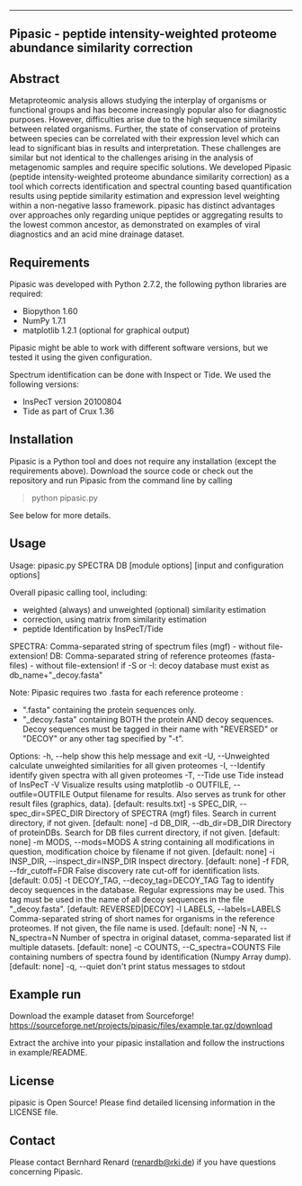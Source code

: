 -------------------------------------------------------------------------------
 Pipasic - peptide intensity-weighted proteome abundance similarity correction
-------------------------------------------------------------------------------


Abstract
--------

Metaproteomic analysis allows studying the interplay of organisms or functional 
groups and has become increasingly popular also for diagnostic purposes. 
However, difficulties arise due to the high sequence similarity between related 
organisms. Further, the state of conservation of proteins between species can 
be correlated with their expression level which can lead to significant bias in 
results and interpretation. These challenges are similar but not identical to 
the challenges arising in the analysis of metagenomic samples and require 
specific solutions.
We developed Pipasic (peptide intensity-weighted proteome abundance similarity 
correction) as a tool which corrects identification and spectral counting based 
quantification results using peptide similarity estimation and expression level 
weighting within a non-negative lasso framework. pipasic has distinct advantages 
over approaches only regarding unique peptides or aggregating results to the 
lowest common ancestor, as demonstrated on examples of viral diagnostics and an 
acid mine drainage dataset.


Requirements
------------

Pipasic was developed with Python 2.7.2, the following python libraries are 
required:

- Biopython 1.60
- NumPy 1.7.1
- matplotlib 1.2.1 (optional for graphical output)

Pipasic might be able to work with different software versions, but we tested 
it using the given configuration.

Spectrum identification can be done with Inspect or Tide. We used the following
versions:

- InsPecT version 20100804
- Tide as part of Crux 1.36


Installation
------------

Pipasic is a Python tool and does not require any installation (except the
requirements above). Download the source code or check out the repository and
run Pipasic from the command line by calling

> python pipasic.py

See below for more details.


Usage
-----

Usage: pipasic.py SPECTRA DB [module options] [input and configuration options]

Overall pipasic calling tool, including:
- weighted (always) and unweighted (optional) similarity estimation
- correction, using matrix from similarity estimation
- peptide Identification by InsPecT/Tide

SPECTRA: Comma-separated string of spectrum files (mgf) - without file-extension!
DB:      Comma-separated string of reference proteomes (fasta-files) - without file-extension!
         if -S or -I: decoy database must exist as db_name+"_decoy.fasta"

Note: Pipasic requires two .fasta for each reference proteome <ref>:
- "<ref>.fasta" containing the protein sequences only.
- "<ref>_decoy.fasta" containing BOTH the protein AND decoy sequences. Decoy
  sequences must be tagged in their name with "REVERSED" or "DECOY" or any
  other tag specified by "-t".


Options:
  -h, --help            show this help message and exit
  -U, --Unweighted      calculate unweighted similarities for all given
                        proteomes
  -I, --Identify        identify given spectra with all given proteomes
  -T, --Tide            use Tide instead of InsPecT
  -V                    Visualize results using matplotlib
  -o OUTFILE, --outfile=OUTFILE
                        Output filename for results. Also serves as trunk for
                        other result files (graphics, data).  [default:
                        results.txt]
  -s SPEC_DIR, --spec_dir=SPEC_DIR
                        Directory of SPECTRA (mgf) files. Search in current
                        directory, if not given. [default: none]
  -d DB_DIR, --db_dir=DB_DIR
                        Directory of proteinDBs. Search for DB files current
                        directory, if not given. [default: none]
  -m MODS, --mods=MODS  A string containing all modifications in question,
                        modification choice by filename if not given.
                        [default: none]
  -i INSP_DIR, --inspect_dir=INSP_DIR
                        Inspect directory. [default: none]
  -f FDR, --fdr_cutoff=FDR
                        False discovery rate cut-off for identification lists.
                        [default: 0.05]
  -t DECOY_TAG, --decoy_tag=DECOY_TAG
                        Tag to identify decoy sequences in the database.
                        Regular expressions may be used. This tag must be used
                        in the name of all decoy sequences in the file
                        "<DB>_decoy.fasta". [default: REVERSED|DECOY]
  -l LABELS, --labels=LABELS
                        Comma-separated string of short names for organisms in
                        the reference proteomes. If not given, the file name
                        is used. [default: none]
  -N N, --N_spectra=N   Number of spectra in original dataset, comma-separated
                        list if multiple datasets. [default: none]
  -c COUNTS, --C_spectra=COUNTS
                        File containing numbers of spectra found by
                        identification (Numpy Array dump). [default: none]
  -q, --quiet           don't print status messages to stdout



Example run
-----------

Download the example dataset from Sourceforge!
https://sourceforge.net/projects/pipasic/files/example.tar.gz/download

Extract the archive into your pipasic installation and follow the instructions
in example/README.


License
-------

pipasic is Open Source! Please find detailed licensing information in the
LICENSE file.


Contact
-------

Please contact Bernhard Renard (renardb@rki.de) if you have questions 
concerning Pipasic.

